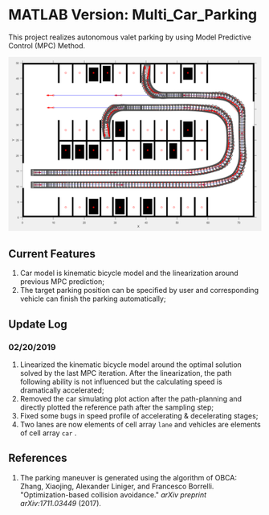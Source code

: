 # MATLAB Version: Multi_Car_Parking

This project realizes autonomous valet parking by using Model Predictive Control (MPC) Method. 

![Effect](imgs\Effect.png)

## Current Features

1. Car model is kinematic bicycle model and the linearization around previous MPC prediction;
2. The target parking position can be specified by user and corresponding vehicle can finish the parking automatically;

## Update Log

### 02/20/2019

1. Linearized the kinematic bicycle model around the optimal solution solved by the last MPC iteration. After the linearization, the path following ability is not influenced but the calculating speed is dramatically accelerated;
2. Removed the car simulating plot action after the path-planning and directly plotted the reference path after the sampling step;
3. Fixed some bugs in speed profile of accelerating & decelerating stages;
4. Two lanes are now elements of cell array `lane` and vehicles are elements of cell array `car` .

## References

1. The parking maneuver is generated using the algorithm of OBCA: Zhang, Xiaojing, Alexander Liniger, and Francesco Borrelli. "Optimization-based collision avoidance." *arXiv preprint arXiv:1711.03449* (2017).